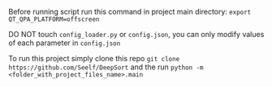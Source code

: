 Before running script run this command in project main directory: `export QT_QPA_PLATFORM=offscreen`

DO NOT touch `config_loader.py` or `config.json`, you can only modify values of each parameter in `config.json`

To run this project simply clone this repo `git clone https://github.com/Seelf/DeepSort` 
and the run `python -m <folder_with_project_files_name>.main`
